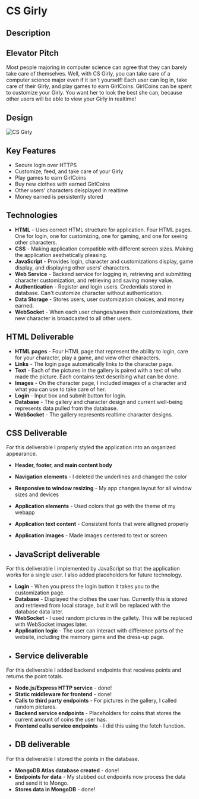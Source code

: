 # CS Girly
## Description
## Elevator Pitch
Most people majoring in computer science can agree that they can barely take care of themselves. Well, with CS Girly, you can take care of a computer science major even if it isn't yourself! Each user can log in, take care of their Girly, and play games to earn GirlCoins. GirlCoins can be spent to customize your Girly. You want her to look the best she can, because other users will be able to view your Girly in realtime!

## Design
![CS Girly](https://github.com/soph1e-mart1n/startup/assets/112999477/640e153c-5929-47d4-9c32-bb7b26f868e7)

## Key Features
* Secure login over HTTPS
* Customize, feed, and take care of your Girly
* Play games to earn GirlCoins
* Buy new clothes with earned GirlCoins
* Other users' characters deisplayed in realtime
* Money earned is persistently stored

## Technologies
* **HTML** - Uses correct HTML structure for application. Four HTML pages. One for login, one for customizing, one for gaming, and one for seeing other characters.
* **CSS** - Making application compatible with different screen sizes. Making the application aesthetically pleasing.
* **JavaScript** - Provides login, character and customizations display, game display, and displaying other users' characters. 
* **Web Service** - Backend service for logging in, retrieving and submitting character customization, and retrieving and saving money value. 
* **Authentication** - Register and login users. Credentials stored in database. Can't customize character without authentication.
* **Data Storage** - Stores users, user customization choices, and money earned.
* **WebSocket** - When each user changes/saves their customizations, their new character is broadcasted to all other users.

## HTML Deliverable
* **HTML pages** - Four HTML page that represent the ability to login, care for your character, play a game, and view other characters.
* **Links** - The login page automatically links to the character page.
* **Text** - Each of the pictures in the gallery is paired with a text of who made the picture. Each contains text describing what can be done.
* **Images** - On the character page, I included images of a character and what you can use to take care of her.
* **Login** - Input box and submit button for login.
* **Database** - The gallery and character design and current well-being represents data pulled from the database.
* **WebSocket** - The gallery represents realtime character designs.

## CSS Deliverable
For this deliverable I properly styled the application into an organized appearance.

* **Header, footer, and main content body**
* **Navigation elements** - I deleted the underlines and changed the color
* **Responsive to window resizing** - My app changes layout for all window sizes and devices
* **Application elements** - Used colors that go with the theme of my webapp
* **Application text content** - Consistent fonts that were alligned properly
* **Application images** - Made images centered to text or screen

* ## JavaScript deliverable

For this deliverable I implemented by JavaScript so that the application works for a single user. I also added placeholders for future technology.

- **Login** - When you press the login button it takes you to the customization page.
- **Database** - Displayed the clothes the user has. Currently this is stored and retrieved from local storage, but it will be replaced with the database data later.
- **WebSocket** - I used random pictures in the gallety. This will be replaced with WebSocket images later.
- **Application logic** - The user can interact with difference parts of the website, including the memory game and the dress-up page.

* ## Service deliverable

For this deliverable I added backend endpoints that receives points and returns the point totals.

- **Node.js/Express HTTP service** - done!
- **Static middleware for frontend** - done!
- **Calls to third party endpoints** - For pictures in the gallery, I called random pictures.
- **Backend service endpoints** - Placeholders for coins that stores the current amount of coins the user has.
- **Frontend calls service endpoints** - I did this using the fetch function.

* ## DB deliverable

For this deliverable I stored the points in the database.

- **MongoDB Atlas database created** - done!
- **Endpoints for data** - My stubbed out endpoints now process the data and send it to Mongo.
- **Stores data in MongoDB** - done!
